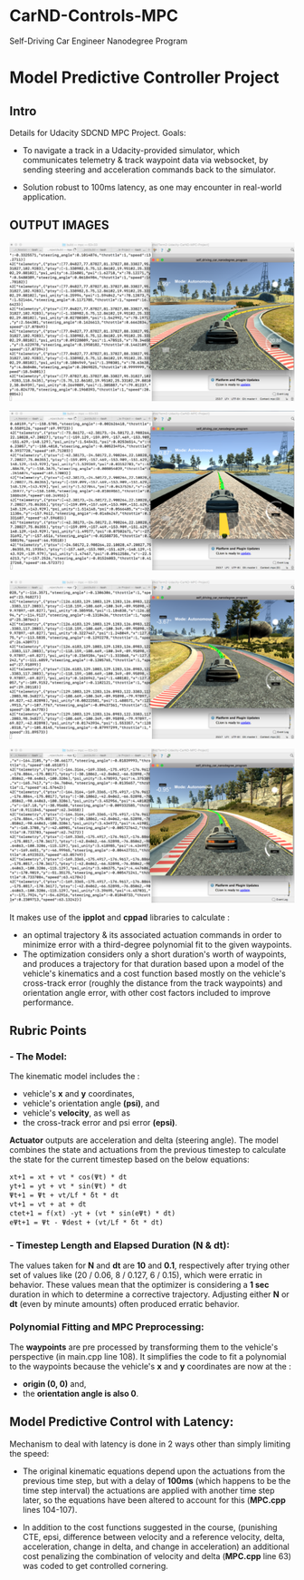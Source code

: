 # CarND-Controls-MPC
Self-Driving Car Engineer Nanodegree Program


[image1]: ./output_images/1.png "Output Image 1"
[image2]: ./output_images/2.png "Output Image 2"
[image3]: ./output_images/3.png "Output Image 3"
[image4]: ./output_images/4.png "Output Image 4"


# Model Predictive Controller Project

##  Intro

Details for Udacity SDCND MPC Project. Goals:

- To navigate a track in a Udacity-provided simulator, which communicates telemetry & track waypoint data via websocket, by sending steering and acceleration commands back to the simulator.

- Solution robust to 100ms latency, as one may encounter in real-world application.

## OUTPUT IMAGES

![alt text][image4]

![alt text][image2]

![alt text][image3]

![alt text][image1]

It makes use of the **ipplot** and **cppad** libraries to calculate :

- an optimal trajectory & its associated actuation commands in order to minimize error with a third-degree polynomial fit to the given waypoints.
- The optimization considers only a short duration's worth of waypoints, and produces a trajectory for that duration based upon a model of the vehicle's kinematics and a cost function based mostly on the vehicle's cross-track error (roughly the distance from the track waypoints) and orientation angle error, with other cost factors included to improve performance.

## Rubric Points

### - The Model:

The kinematic model includes the :
- vehicle's __x__ and __y__ coordinates,
- vehicle's orientation angle __(psi)__, and
- vehicle's __velocity__, as well as
- the cross-track error and psi error __(epsi)__.

**Actuator** outputs are acceleration and delta (steering angle). The model combines the state and actuations from the previous timestep to calculate the state for the current timestep based on the below equations:

```
xt+1 = xt + vt * cos(Ψt) * dt
yt+1 = yt + vt * sin(Ψt) * dt
Ψt+1 = Ψt + vt/Lf * ẟt * dt
vt+1 = vt + at + dt
ctet+1 = f(xt) -yt + (vt * sin(eΨt) * dt)
eΨt+1 = Ψt - Ψdest + (vt/Lf * ẟt * dt)
```

### - Timestep Length and Elapsed Duration (N & dt):

The values taken for **N** and **dt** are **10** and **0.1**, respectively after trying other set of values like (20 / 0.06, 8 / 0.127, 6 / 0.15), which were erratic in behavior. These values mean that the optimizer is considering a **1 sec** duration in which to determine a corrective trajectory. Adjusting either **N** or **dt** (even by minute amounts) often produced erratic behavior.

### Polynomial Fitting and MPC Preprocessing:

The **waypoints** are pre processed by transforming them to the vehicle's perspective (in main.cpp line 108). It simplifies the code to fit a polynomial to the waypoints because the vehicle's **x** and **y** coordinates are now at the :
- **origin (0, 0)** and,
- the **orientation angle is also 0**.

## Model Predictive Control with Latency:

Mechanism to deal with latency is done in 2 ways other than simply limiting the speed:

- The original kinematic equations depend upon the actuations from the previous time step, but with a delay of **100ms** (which happens to be the time step interval) the actuations are applied with another time step later, so the equations have been altered to account for this (**MPC.cpp** lines 104-107).

- In addition to the cost functions suggested in the course, (punishing CTE, epsi, difference between velocity and a reference velocity, delta, acceleration, change in delta, and change in acceleration) an additional cost penalizing the combination of velocity and delta (**MPC.cpp** line 63) was coded to get controlled cornering.
